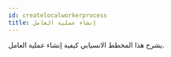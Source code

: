 ```yaml
---
id: createlocalworkerprocess
title: إنشاء عملية العامل
---
```

يشرح هذا المخطط الانسيابي كيفية إنشاء عملية العامل.

<CreateFlowcharts id='createlocalworkerprocess' />